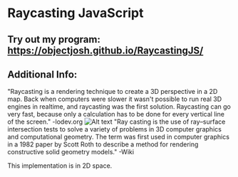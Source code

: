 Raycasting JavaScript
==================

Try out my program: https://objectjosh.github.io/RaycastingJS/
-----------------------------------
Additional Info:
--------------
"Raycasting is a rendering technique to create a 3D perspective in a 2D map. Back when computers were slower it wasn't possible to run real 3D engines in realtime, and raycasting was the first solution. Raycasting can go very fast, because only a calculation has to be done for every vertical line of the screen."
-lodev.org
![Alt text](https://i.imgur.com/I4QiNck.png)
"Ray casting is the use of ray–surface intersection tests to solve a variety of problems in 3D computer graphics and computational geometry. The term was first used in computer graphics in a 1982 paper by Scott Roth to describe a method for rendering constructive solid geometry models."
-Wiki

This implementation is in 2D space.
